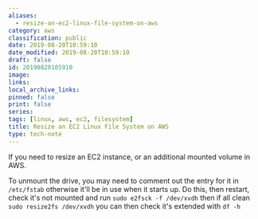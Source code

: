 ```yaml
---
aliases:
  - resize-an-ec2-linux-file-system-on-aws
category: aws
classification: public
date: 2019-08-20T10:59:10
date_modified: 2019-08-20T10:59:10
draft: false
id: 20190820105910
image: 
links: 
local_archive_links: 
pinned: false
print: false
series: 
tags: [linux, aws, ec2, filesystem]
title: Resize an EC2 Linux File System on AWS
type: tech-note
---
```


If you need to resize an EC2 instance, or an additional mounted volume in AWS.

To unmount the drive, you may need to comment out the entry for it in `/etc/fstab` otherwise it'll be in use when it starts up. Do this, then restart, check it's not mounted and run `sudo e2fsck -f /dev/xvdh` then if all clean `sudo resize2fs /dev/xvdh` you can then check it's extended with `df -h`

